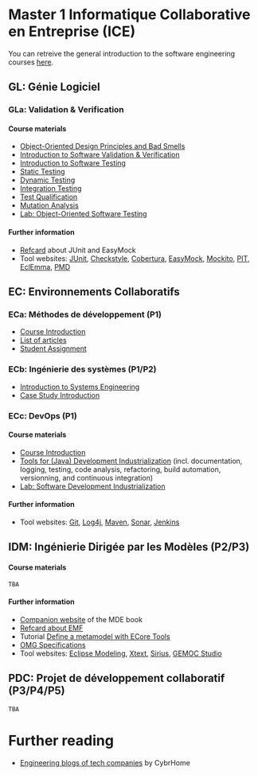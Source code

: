 # Master 1 Informatique Collaborative en Entreprise (ICE)

You can retreive the general introduction to the software engineering courses [here](./2017-18-personalintro-combemale.pdf).

## GL: Génie Logiciel

### GLa: Validation & Verification

#### Course materials

- [Object-Oriented Design Principles and Bad Smells](./vv/0-oodp.pdf)
- [Introduction to Software Validation & Verification](./vv/1-introduction.pdf)
- [Introduction to Software Testing](./vv/2-test.pdf)
- [Static Testing](./vv/3-static-test.pdf)
- [Dynamic Testing](./vv/4-dynamic-test.pdf)
- [Integration Testing](./vv/5-integration.pdf)
- [Test Qualification](./vv/6-test-qualification.pdf)
- [Mutation Analysis](./vv/7-mutation.pdf)
- [Lab: Object-Oriented Software Testing](https://github.com/selabs-ut2j/testing)

#### Further information

- [Refcard](http://refcardz.dzone.com/refcardz/junit-and-easymock) about JUnit and EasyMock
- Tool websites: [JUnit](http://junit.org/), [Checkstyle](http://checkstyle.sourceforge.net/), [Cobertura](http://cobertura.github.io/cobertura/), [EasyMock](http://easymock.org/), [Mockito](http://site.mockito.org/), [PIT](http://pitest.org/), [EclEmma](http://www.eclemma.org/), [PMD](http://pmd.sourceforge.net/)

<!--
- [Selenium](http://seleniumhq.org/) website
- [DbUnit](http://www.dbunit.org/) website
-->

## EC: Environnements Collaboratifs

### ECa: Méthodes de développement (P1)<a id="eca"></a>

- [Course Introduction](./2017-18-eca-intro-combemale.pdf)
- [List of articles](./eca)
- [Student Assignment](https://docs.google.com/spreadsheets/d/1sim_i8f1Zt-45fbZjCwZuIJxyjNYLlv_fz2mfBKytlg/edit?usp=sharing)

### ECb: Ingénierie des systèmes (P1/P2)

- [Introduction to Systems Engineering]()
- [Case Study Introduction]()

### ECc: DevOps (P1)

#### Course materials

- [Course Introduction]()
- [Tools for (Java) Development Industrialization]() (incl. documentation, logging, testing, code analysis, refactoring, build automation, versionning, and continuous integration)
- [Lab: Software Development Industrialization](https://github.com/selabs-ut2j/devops)

#### Further information

- Tool websites: [Git](https://git-scm.com), [Log4j](https://logging.apache.org/log4j/), [Maven](https://maven.apache.org/), [Sonar](https://www.sonarqube.org/), [Jenkins](https://jenkins.io/)

## IDM: Ingénierie Dirigée par les Modèles (P2/P3)

#### Course materials

    TBA

#### Further information

- [Companion website](http://mdebook.irisa.fr/) of the MDE book
- [Refcard about EMF](http://refcardz.dzone.com/refcardz/essential-emf)
- Tutorial [Define a metamodel with ECore Tools](https://wiki.eclipse.org/Sirius/Tutorials/DomainModelTutorial)
- [OMG Specifications](http://www.omg.org/spec/)
- Tool websites: [Eclipse Modeling](http://www.eclipse.org/modeling/), [Xtext](https://www.eclipse.org/Xtext/), [Sirius](https://www.eclipse.org/sirius/), [GEMOC Studio](http://www.eclipse.org/gemoc/)

## PDC: Projet de développement collaboratif (P3/P4/P5)

    TBA

# Further reading

- [Engineering blogs of tech companies](https://www.cybrhome.com/topic/engineering-blogs-of-companies) by CybrHome